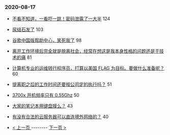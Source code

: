 ### 2020-08-17 
- [不看不知道，一看吓一跳！密码泄露了一大半](https://www.v2ex.com/t/698830) 124
- [尿结石发了](https://www.v2ex.com/t/698806) 103
- [谷歌中国版帮助中心，笑死我了](https://www.v2ex.com/t/698803) 98
- [离开工作环境后完全就是脱离社会，经常在想这是我本身性格的问题还是干技术的痛](https://www.v2ex.com/t/698899) 81
- [计算机专业的运维转行程序员，打算以美国 FLAG 为目标。要做什么准备呢？](https://www.v2ex.com/t/698794) 60
- [提离职之后的工作时间还要按公司定的执行吗？](https://www.v2ex.com/t/698886) 51
- [3700x 开机频率只有 0.55Ghz](https://www.v2ex.com/t/698820) 50
- [大家的笔记本用键盘膜么？](https://www.v2ex.com/t/698831) 43
- [有没有合法的云服务器可以直连境外网络的？](https://www.v2ex.com/t/698776) 40 

- [ < 上一页 ](https://github.com/able8/v2ex-hot-record/blob/master/2020-08-16.md) -------- [ 下一页 > ](https://github.com/able8/v2ex-hot-record/blob/master/2020-08-18.md)